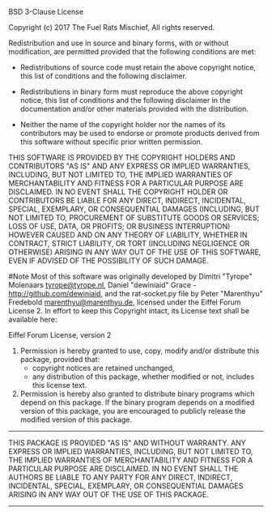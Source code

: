 BSD 3-Clause License

Copyright (c) 2017 The Fuel Rats Mischief, 
All rights reserved.

Redistribution and use in source and binary forms, with or without
modification, are permitted provided that the following conditions are met:

* Redistributions of source code must retain the above copyright notice, this
  list of conditions and the following disclaimer.

* Redistributions in binary form must reproduce the above copyright notice,
  this list of conditions and the following disclaimer in the documentation
  and/or other materials provided with the distribution.

* Neither the name of the copyright holder nor the names of its
  contributors may be used to endorse or promote products derived from
  this software without specific prior written permission.

THIS SOFTWARE IS PROVIDED BY THE COPYRIGHT HOLDERS AND CONTRIBUTORS "AS IS"
AND ANY EXPRESS OR IMPLIED WARRANTIES, INCLUDING, BUT NOT LIMITED TO, THE
IMPLIED WARRANTIES OF MERCHANTABILITY AND FITNESS FOR A PARTICULAR PURPOSE ARE
DISCLAIMED. IN NO EVENT SHALL THE COPYRIGHT HOLDER OR CONTRIBUTORS BE LIABLE
FOR ANY DIRECT, INDIRECT, INCIDENTAL, SPECIAL, EXEMPLARY, OR CONSEQUENTIAL
DAMAGES (INCLUDING, BUT NOT LIMITED TO, PROCUREMENT OF SUBSTITUTE GOODS OR
SERVICES; LOSS OF USE, DATA, OR PROFITS; OR BUSINESS INTERRUPTION) HOWEVER
CAUSED AND ON ANY THEORY OF LIABILITY, WHETHER IN CONTRACT, STRICT LIABILITY,
OR TORT (INCLUDING NEGLIGENCE OR OTHERWISE) ARISING IN ANY WAY OUT OF THE USE
OF THIS SOFTWARE, EVEN IF ADVISED OF THE POSSIBILITY OF SUCH DAMAGE.

#Note
Most of this software was originally developed by
Dimitri "Tyrope" Molenaars <tyrope@tyrope.nl>,
Daniel "dewiniaid" Grace - http://github.com/dewiniaid,
and the rat-socket.py file by Peter "Marenthyu" Fredebold <marenthyu@marenthyu.de>,
licensed under the Eiffel Forum License 2. In effort to keep this Copyright intact,
its License text shall be available here:

  Eiffel Forum License, version 2

   1. Permission is hereby granted to use, copy, modify and/or
      distribute this package, provided that:
         * copyright notices are retained unchanged,
         * any distribution of this package, whether modified or not,
      includes this license text.
   2. Permission is hereby also granted to distribute binary programs
      which depend on this package. If the binary program depends on a
      modified version of this package, you are encouraged to publicly
      release the modified version of this package.

***********************

THIS PACKAGE IS PROVIDED "AS IS" AND WITHOUT WARRANTY. ANY EXPRESS OR
IMPLIED WARRANTIES, INCLUDING, BUT NOT LIMITED TO, THE IMPLIED
WARRANTIES OF MERCHANTABILITY AND FITNESS FOR A PARTICULAR PURPOSE ARE
DISCLAIMED. IN NO EVENT SHALL THE AUTHORS BE LIABLE TO ANY PARTY FOR ANY
DIRECT, INDIRECT, INCIDENTAL, SPECIAL, EXEMPLARY, OR CONSEQUENTIAL
DAMAGES ARISING IN ANY WAY OUT OF THE USE OF THIS PACKAGE.

***********************